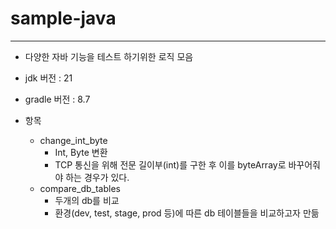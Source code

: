 # sample-java
---

- 다양한 자바 기능을 테스트 하기위한 로직 모음
- jdk 버전 : 21
- gradle 버전 : 8.7

- 항목
    - change_int_byte
        - Int, Byte 변환
        - TCP 통신을 위해 전문 길이부(int)를 구한 후 이를 byteArray로 바꾸어줘야 하는 경우가 있다.
    - compare_db_tables
        - 두개의 db를 비교
        - 환경(dev, test, stage, prod 등)에 따른 db 테이블들을 비교하고자 만듦